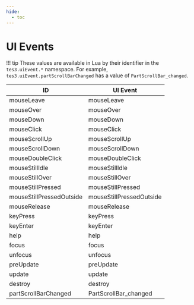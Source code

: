 ```yaml
---
hide:
  - toc
---
```


# UI Events

!!! tip
	These values are available in Lua by their identifier in the `tes3.uiEvent.*` namespace. For example, `tes3.uiEvent.partScrollBarChanged` has a value of `PartScrollBar_changed`.

ID                         | UI Event
-------------------------- | -----------------------------
mouseLeave                 | mouseLeave 
mouseOver                  | mouseOver 
mouseDown                  | mouseDown 
mouseClick                 | mouseClick
mouseScrollUp              | mouseScrollUp
mouseScrollDown            | mouseScrollDown
mouseDoubleClick           | mouseDoubleClick
mouseStillIdle             | mouseStillIdle
mouseStillOver             | mouseStillOver
mouseStillPressed          | mouseStillPressed
mouseStillPressedOutside   | mouseStillPressedOutside
mouseRelease               | mouseRelease
keyPress                   | keyPress
keyEnter                   | keyEnter
help                       | help
focus                      | focus
unfocus                    | unfocus
preUpdate                  | preUpdate
update                     | update
destroy                    | destroy
partScrollBarChanged       | PartScrollBar_changed